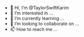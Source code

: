 - 👋 Hi, I’m @TaylorSwiftKarim
- 👀 I’m interested in ...
- 🌱 I’m currently learning ...
- 💞️ I’m looking to collaborate on ...
- 📫 How to reach me ...

<!---
TaylorSwiftKarim/TaylorSwiftKarim is a ✨ special ✨ repository because its `README.md` (this file) appears on your GitHub profile.
You can click the Preview link to take a look at your changes.
--->
